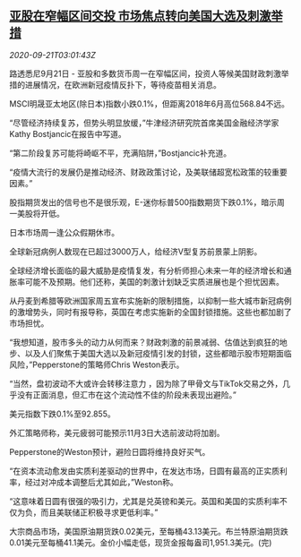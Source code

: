 <!--1600658597000-->
[亚股在窄幅区间交投 市场焦点转向美国大选及刺激举措](https://cn.reuters.com/article/asia-financial-markets-0921-mon-idCNKCS26C07N)
------

<div><i>2020-09-21T03:01:43Z</i></div><p>路透悉尼9月21日 - 亚股和多数货币周一在窄幅区间，投资人等候美国财政刺激举措的进展情况，在欧洲新冠疫情反扑下，等待疫苗相关消息。</p><p>MSCI明晟亚太地区(除日本)指数小跌0.1%，但距离2018年6月高位568.84不远。</p><p>“尽管经济持续复苏，但势头明显放缓，”牛津经济研究院首席美国金融经济学家Kathy Bostjancic在报告中写道。</p><p>“第二阶段复苏可能将崎岖不平，充满陷阱，”Bostjancic补充道。</p><p>“疫情大流行的发展仍是推动经济、财政政策讨论，及美联储超宽松政策的较重要因素。”</p><p>股指期货发出的信号也不是很乐观，E-迷你标普500指数期货下跌0.1%，暗示周一美股将开低。</p><p>日本市场周一逢公众假期休市。</p><p>全球新冠病例人数现在已超过3000万人，给经济V型复苏前景蒙上阴影。</p><p>全球经济增长面临的最大威胁是疫情复发，有分析师担心未来一年的经济增长和通胀率可能不及预期。他们还称，美国的刺激计划缺乏实质进展也是个担忧因素。</p><p>从丹麦到希腊等欧洲国家周五宣布实施新的限制措施，以抑制一些大城市新冠病例的激增势头，同时有报导称，英国在考虑实施新的全国封锁措施。这些也都加剧了市场担忧。</p><p>“我想知道，股市多头的动力从何而来？财政刺激的前景减弱、估值达到疯狂的地步、以及人们聚焦于美国大选以及新冠疫情引发的封锁，这些都暗示股市短期面临风险，”Pepperstone的策略师Chris Weston表示。</p><p>“当然，盘初波动不大或许会转移注意力 ，因为除了甲骨文与TikTok交易之外，几乎没有正面消息，但汇市在这个流动性不佳的阶段未表现出避险。”</p><p>美元指数下跌0.1%至92.855。</p><p>外汇策略师称，美元疲弱可能预示11月3日大选前波动将加剧。</p><p>Pepperstone的Weston预计，避险日圆将维持良好买气。</p><p>“在资本流动愈发由实质利差驱动的世界中，在发达市场，日圆有最高的正实质利率，经过对冲成本调整后尤其如此，”Weston称。</p><p>“这意味着日圆有很强的吸引力，尤其是兑英镑和美元。英国和美国的实质利率不仅为负，而且美联储正积极寻求更低利率。”</p><p>大宗商品市场，美国原油期货跌0.02美元，至每桶43.13美元。布兰特原油期货跌0.01美元至每桶41.1美元。金价小幅走低，现货金报每盎司1,951.3美元。(完)</p>

